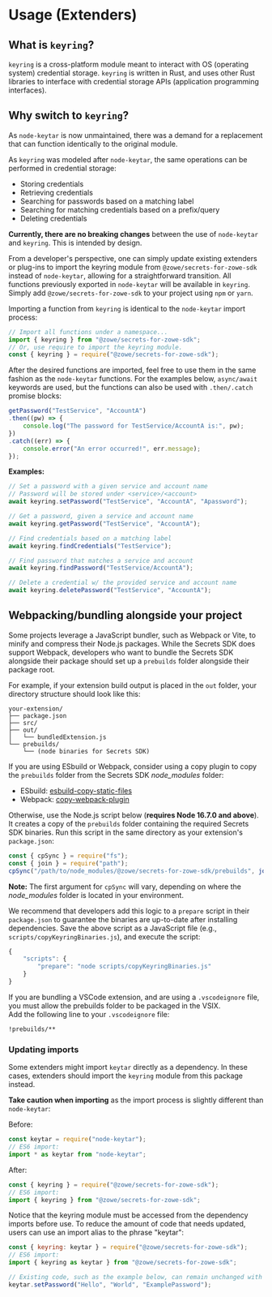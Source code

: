 # Usage (Extenders)

## What is `keyring`?

`keyring` is a cross-platform module meant to interact with OS (operating system) credential storage. `keyring` is written in Rust, and uses other Rust libraries to interface with credential storage APIs (application programming interfaces).

## Why switch to `keyring`?

As `node-keytar` is now unmaintained, there was a demand for a replacement that can function identically to the original module.

As `keyring` was modeled after `node-keytar`, the same operations can be performed in credential storage:

- Storing credentials
- Retrieving credentials
- Searching for passwords based on a matching label
- Searching for matching credentials based on a prefix/query
- Deleting credentials

**Currently, there are no breaking changes** between the use of `node-keytar` and `keyring`. This is intended by design.

From a developer's perspective, one can simply update existing extenders or plug-ins to import the keyring module from `@zowe/secrets-for-zowe-sdk` instead of `node-keytar`, allowing for a straightforward transition. All functions previously exported in `node-keytar` will be available in `keyring`. Simply add `@zowe/secrets-for-zowe-sdk` to your project using `npm` or `yarn`.

Importing a function from `keyring` is identical to the `node-keytar` import process:

```ts
// Import all functions under a namespace...
import { keyring } from "@zowe/secrets-for-zowe-sdk";
// Or, use require to import the keyring module.
const { keyring } = require("@zowe/secrets-for-zowe-sdk");
```

After the desired functions are imported, feel free to use them in the same fashion as the `node-keytar` functions. For the examples below, `async/await` keywords are used, but the functions can also be used with `.then/.catch` promise blocks:

```ts
getPassword("TestService", "AccountA")
.then((pw) => {
    console.log("The password for TestService/AccountA is:", pw);
})
.catch((err) => {
    console.error("An error occurred!", err.message);
});
```

**Examples:**

```ts
// Set a password with a given service and account name
// Password will be stored under <service>/<account>
await keyring.setPassword("TestService", "AccountA", "Apassword");

// Get a password, given a service and account name
await keyring.getPassword("TestService", "AccountA");

// Find credentials based on a matching label
await keyring.findCredentials("TestService");

// Find password that matches a service and account
await keyring.findPassword("TestService/AccountA");

// Delete a credential w/ the provided service and account name
await keyring.deletePassword("TestService", "AccountA");
```

## Webpacking/bundling alongside your project

Some projects leverage a JavaScript bundler, such as Webpack or Vite, to minify and compress their Node.js packages.
While the Secrets SDK does support Webpack, developers who want to bundle the Secrets SDK alongside their package should set up a `prebuilds` folder alongside their package root.

For example, if your extension build output is placed in the `out` folder, your directory structure should look like this:

```
your-extension/
├── package.json
├── src/
├── out/
│   └── bundledExtension.js
└── prebuilds/
    └── (node binaries for Secrets SDK)
```

If you are using ESbuild or Webpack, consider using a copy plugin to copy the `prebuilds` folder from the Secrets SDK *node_modules* folder:
- ESbuild: [esbuild-copy-static-files](https://www.npmjs.com/package/esbuild-copy-static-files)
- Webpack: [copy-webpack-plugin](https://www.npmjs.com/package/copy-webpack-plugin)

Otherwise, use the Node.js script below (**requires Node 16.7.0 and above**). It creates a copy of the `prebuilds` folder containing the required Secrets SDK binaries. Run this script in the same directory as your extension's `package.json`:

```js
const { cpSync } = require("fs");
const { join } = require("path");
cpSync("/path/to/node_modules/@zowe/secrets-for-zowe-sdk/prebuilds", join(process.cwd(), "prebuilds"), {force: true, recursive: true});
```
**Note:** The first argument for `cpSync` will vary, depending on where the *node_modules* folder is located in your environment.

We recommend that developers add this logic to a `prepare` script in their `package.json` to guarantee the binaries are up-to-date after installing dependencies.
Save the above script as a JavaScript file (e.g., `scripts/copyKeyringBinaries.js`), and execute the script:

```js
{
    "scripts": {
        "prepare": "node scripts/copyKeyringBinaries.js"
    }
}
```

If you are bundling a VSCode extension, and are using a `.vscodeignore` file, you must allow the prebuilds folder to be packaged in the VSIX.  
Add the following line to your `.vscodeignore` file:  
```
!prebuilds/**
```

### Updating imports

Some extenders might import `keytar` directly as a dependency. In these cases, extenders should import the `keyring` module from this package instead.

**Take caution when importing** as the import process is slightly different than `node-keytar`:

Before:  
```js
const keytar = require("node-keytar");
// ES6 import:
import * as keytar from "node-keytar";
```

After:  
```js
const { keyring } = require("@zowe/secrets-for-zowe-sdk");
// ES6 import:
import { keyring } from "@zowe/secrets-for-zowe-sdk";
```

Notice that the keyring module must be accessed from the dependency imports before use.
To reduce the amount of code that needs updated, users can use an import alias to the phrase "keytar":

```js
const { keyring: keytar } = require("@zowe/secrets-for-zowe-sdk");
// ES6 import:
import { keyring as keytar } from "@zowe/secrets-for-zowe-sdk";

// Existing code, such as the example below, can remain unchanged with this import alias:
keytar.setPassword("Hello", "World", "ExamplePassword");
```